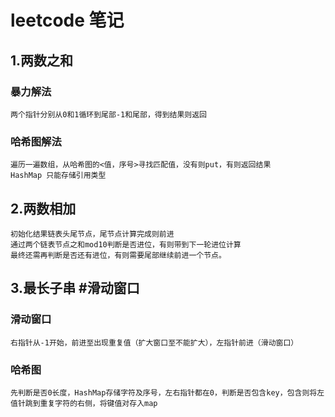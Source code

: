 # leetcode 笔记

## 1.两数之和
### 暴力解法
```
两个指针分别从0和1循环到尾部-1和尾部，得到结果则返回
```
### 哈希图解法
```
遍历一遍数组，从哈希图的<值，序号>寻找匹配值，没有则put，有则返回结果
HashMap 只能存储引用类型
```

## 2.两数相加
```
初始化结果链表头尾节点，尾节点计算完成则前进 
通过两个链表节点之和mod10判断是否进位，有则带到下一轮进位计算 
最终还需再判断是否还有进位，有则需要尾部继续前进一个节点。
```
## 3.最长子串 #滑动窗口
### 滑动窗口
```
右指针从-1开始，前进至出现重复值（扩大窗口至不能扩大），左指针前进（滑动窗口）
```
### 哈希图
```
先判断是否0长度，HashMap存储字符及序号，左右指针都在0，判断是否包含key，包含则将左值针跳到重复字符的右侧，将键值对存入map
```

